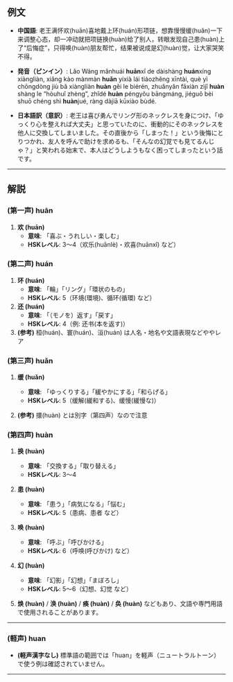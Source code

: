 ## 例文

* **中国語**:
  老王满怀欢(huān)喜地戴上环(huán)形项链，想靠慢慢缓(huǎn)一下来调整心态，却一冲动就把项链换(huàn)给了别人，转眼发现自己患(huàn)上了“后悔症”，只得唤(huàn)朋友帮忙，结果被说成是幻(huàn)觉，让大家哭笑不得。

* **発音（ピンイン）**:
  Lǎo Wáng mǎnhuái **huān**xǐ de dàishàng **huán**xíng xiàngliàn,
  xiǎng kào mànmàn **huǎn** yíxià lái tiáozhěng xīntài,
  què yì chōngdòng jiù bǎ xiàngliàn **huàn** gěi le biérén,
  zhuǎnyǎn fāxiàn zìjǐ **huàn** shàng le “hòuhuǐ zhèng”,
  zhǐdé **huàn** péngyǒu bāngmáng, jiéguǒ bèi shuō chéng shì **huàn**jué,
  ràng dàjiā kūxiào bùdé.

* **日本語訳（意訳）**:
  老王は喜び勇んでリング形のネックレスを身につけ、「ゆっくり心を整えれば大丈夫」と思っていたのに、衝動的にそのネックレスを他人に交換してしまいました。その直後から「しまった！」という後悔にとりつかれ、友人を呼んで助けを求めるも、「そんなの幻覚でも見てるんじゃ？」と笑われる始末で、本人はどうしようもなく困ってしまったという話です。

---

## 解説

### (第一声) huān

1. **欢 (huān)**
   - **意味**: 「喜ぶ・うれしい・楽しむ」
   - **HSKレベル**: 3〜4（欢乐(huānlè)・欢喜(huānxǐ) など）

### (第二声) huán

1. **环 (huán)**
   - **意味**: 「輪」「リング」「環状のもの」
   - **HSKレベル**: 5（环境(環境)、循环(循環) など）
2. **还 (huán)**
   - **意味**: 「（モノを）返す」「戻す」
   - **HSKレベル**: 4（例: 还书(本を返す)）
3. **(参考)** 桓(huán)、寰(huán)、洹(huán) は人名・地名や文語表現などややレア

### (第三声) huǎn

1. **缓 (huǎn)**
   - **意味**: 「ゆっくりする」「緩やかにする」「和らげる」
   - **HSKレベル**: 5（缓解(緩和する)、缓慢(緩慢な)）

2. **(参考)** 擐(huàn) とは別字（第四声）なので注意

### (第四声) huàn

1. **换 (huàn)**
   - **意味**: 「交換する」「取り替える」
   - **HSKレベル**: 3〜4

2. **患 (huàn)**
   - **意味**: 「患う」「病気になる」「悩む」
   - **HSKレベル**: 5（患病、患者 など）

3. **唤 (huàn)**
   - **意味**: 「呼ぶ」「呼びかける」
   - **HSKレベル**: 6（呼唤(呼びかけ) など）

4. **幻 (huàn)**
   - **意味**: 「幻影」「幻想」「まぼろし」
   - **HSKレベル**: 5〜6（幻想、幻觉 など）

5. **焕 (huàn)** / **涣 (huàn)** / **痪 (huàn)** / **奂 (huàn)** などもあり、文語や専門用語で使用されることがあります。

---

### (軽声) huan

- **(軽声漢字なし)**
  標準語の範囲では「huan」を軽声（ニュートラルトーン）で使う例は確認されていません。

---
